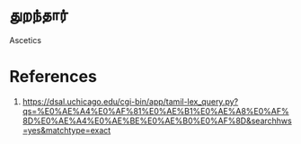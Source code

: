 # துறந்தார்

Ascetics

# References
1. https://dsal.uchicago.edu/cgi-bin/app/tamil-lex_query.py?qs=%E0%AE%A4%E0%AF%81%E0%AE%B1%E0%AE%A8%E0%AF%8D%E0%AE%A4%E0%AE%BE%E0%AE%B0%E0%AF%8D&searchhws=yes&matchtype=exact
